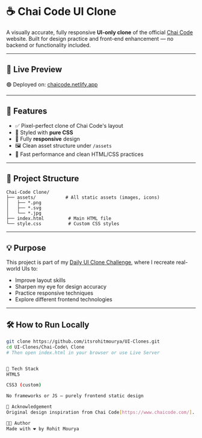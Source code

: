 # ☕ Chai Code UI Clone

A visually accurate, fully responsive **UI-only clone** of the official [Chai Code](https://chaicode.netlify.app/) website. Built for design practice and front-end enhancement — no backend or functionality included.

---

## 🔗 Live Preview

🟢 Deployed on: [chaicode.netlify.app](https://chaicode.netlify.app/)

---

## 🎯 Features

- ✅ Pixel-perfect clone of Chai Code's layout
- 🎨 Styled with **pure CSS**
- 📱 Fully **responsive** design
- 🖼️ Clean asset structure under `/assets`
- 🚀 Fast performance and clean HTML/CSS practices

---

## 📁 Project Structure

```
Chai-Code Clone/
├── assets/           # All static assets (images, icons)
│   ├── *.png
│   ├── *.svg
│   └── *.jpg
├── index.html         # Main HTML file
└── style.css          # Custom CSS styles
```


---

## 💡 Purpose

This project is part of my [Daily UI Clone Challenge](https://github.com/itsrohitmourya/UI-Clones), where I recreate real-world UIs to:
- Improve layout skills
- Sharpen my eye for design accuracy
- Practice responsive techniques
- Explore different frontend technologies

---

## 🛠️ How to Run Locally

```bash
git clone https://github.com/itsrohitmourya/UI-Clones.git
cd UI-Clones/Chai-Code\ Clone
# Then open index.html in your browser or use Live Server


🧠 Tech Stack
HTML5

CSS3 (custom)

No frameworks or JS — purely frontend static design

🙌 Acknowledgement
Original design inspiration from Chai Code[https://www.chaicode.com/].

👨‍💻 Author
Made with ❤️ by Rohit Mourya